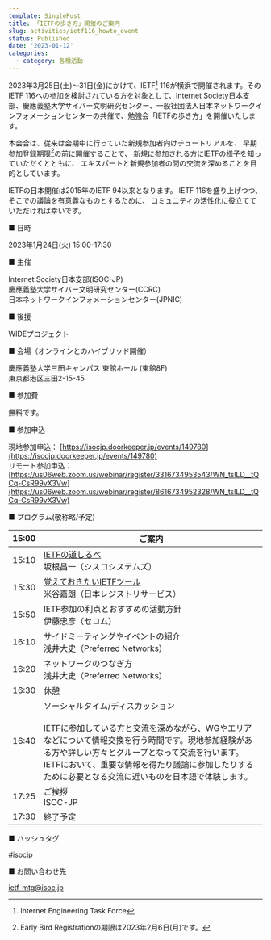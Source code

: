 ```yaml
---
template: SinglePost
title: 「IETFの歩き方」開催のご案内
slug: activities/ietf116_howto_event
status: Published
date: '2023-01-12'
categories:
  - category: 各種活動
---
```


2023年3月25日(土)～31日(金)にかけて、IETF[^1] 116が横浜で開催されます。そのIETF 116への参加を検討されている方を対象として、Internet Society日本支部、慶應義塾大学サイバー文明研究センター、一般社団法人日本ネットワークインフォメーションセンターの共催で、勉強会「IETFの歩き方」を開催いたします。

本会合は、従来は会期中に行っていた新規参加者向けチュートリアルを、 早期参加登録期限[^2]の前に開催することで、 新規に参加される方にIETFの様子を知っていただくとともに、 エキスパートと新規参加者の間の交流を深めることを目的としています。

IETFの日本開催は2015年のIETF 94以来となります。 IETF 116を盛り上げつつ、そこでの議論を有意義なものとするために、 コミュニティの活性化に役立てていただければ幸いです。

[^1]: Internet Engineering Task Force
[^2]: Early Bird Registrationの期限は2023年2月6日(月)です。

■ 日時

   2023年1月24日(火) 15:00-17:30

■ 主催

   Internet Society日本支部(ISOC-JP)<br>
   慶應義塾大学サイバー文明研究センター(CCRC)<br>
   日本ネットワークインフォメーションセンター(JPNIC)<br>

■ 後援

   WIDEプロジェクト

■ 会場（オンラインとのハイブリッド開催）

   慶應義塾大学三田キャンパス 東館ホール  (東館8F)<br>
   東京都港区三田2-15-45

■ 参加費

   無料です。

■ 参加申込

   現地参加申込：
   [https://isocjp.doorkeeper.jp/events/149780](https://isocjp.doorkeeper.jp/events/149780)<br>
   リモート参加申込：
   [https://us06web.zoom.us/webinar/register/3316734953543/WN_tslLD__tQCq-CsR99vX3Vw](https://us06web.zoom.us/webinar/register/8616734952328/WN_tslLD__tQCq-CsR99vX3Vw)

■ プログラム(敬称略/予定)

| 15:00 | ご案内 |
| ---- | ---- |
| 15:10 | [IETFの道しるべ](https://www.slideshare.net/tanupoo/ietfietf20230124pdf-255490139) <br> 坂根昌一（シスコシステムズ） |
| 15:30 | [覚えておきたいIETFツール](https://drive.google.com/file/d/1hmfSknQJvOdl-B7hzaRlAamzaIrw-uyK/view?usp=sharing) <br> 米谷嘉朗（日本レジストリサービス）|
| 15:50 | IETF参加の利点とおすすめの活動方針 <br> 伊藤忠彦（セコム）|
| 16:10 | サイドミーティングやイベントの紹介 <br> 浅井大史（Preferred Networks）|
| 16:20 | ネットワークのつなぎ方 <br> 浅井大史（Preferred Networks）|
| 16:30 | 休憩 |
| 16:40 | ソーシャルタイム/ディスカッション <br><br> IETFに参加している方と交流を深めながら、WGやエリアなどについて情報交換を行う時間です。現地参加経験がある方や詳しい方々とグループとなって交流を行います。IETFにおいて、重要な情報を得たり議論に参加したりするために必要となる交流に近いものを日本語で体験します。|
| 17:25 | ご挨拶 <br> ISOC-JP |
| 17:30 | 終了予定 |

■ ハッシュタグ

   #isocjp

■ お問い合わせ先

   ietf-mtg@isoc.jp
